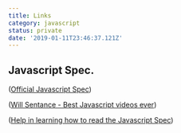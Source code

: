 ```yaml
---
title: Links
category: javascript
status: private
date: '2019-01-11T23:46:37.121Z'
---
```


## Javascript Spec.

([Official Javascript Spec](https://tc39.github.io/ecma262/))

([Will Sentance - Best Javascript videos ever](https://www.youtube.com/channel/UCuFEfYOiVxPEHJxskL5MF9g/videos))

([Help in learning how to read the Javascript Spec](https://timothygu.me/es-howto/#what-is-this))
